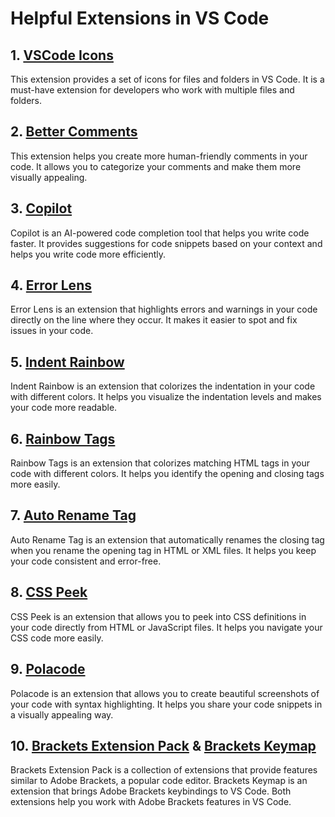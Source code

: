 # Helpful Extensions in VS Code

## 1. [VSCode Icons](https://marketplace.visualstudio.com/items?itemName=vscode-icons-team.vscode-icons)

This extension provides a set of icons for files and folders in VS Code. It is a must-have extension for developers who work with multiple files and folders.

## 2. [Better Comments](https://marketplace.visualstudio.com/items?itemName=aaron-bond.better-comments)

This extension helps you create more human-friendly comments in your code. It allows you to categorize your comments and make them more visually appealing.

## 3. [Copilot](https://marketplace.visualstudio.com/items?itemName=GitHub.copilot)

Copilot is an AI-powered code completion tool that helps you write code faster. It provides suggestions for code snippets based on your context and helps you write code more efficiently.

## 4. [Error Lens](https://marketplace.visualstudio.com/items?itemName=usernamehw.errorlens)

Error Lens is an extension that highlights errors and warnings in your code directly on the line where they occur. It makes it easier to spot and fix issues in your code.

## 5. [Indent Rainbow](https://marketplace.visualstudio.com/items?itemName=oderwat.indent-rainbow)

Indent Rainbow is an extension that colorizes the indentation in your code with different colors. It helps you visualize the indentation levels and makes your code more readable.

## 6. [Rainbow Tags](https://marketplace.visualstudio.com/items?itemName=bierner.rainbow-tags)

Rainbow Tags is an extension that colorizes matching HTML tags in your code with different colors. It helps you identify the opening and closing tags more easily.

## 7. [Auto Rename Tag](https://marketplace.visualstudio.com/items?itemName=formulahendry.auto-rename-tag)

Auto Rename Tag is an extension that automatically renames the closing tag when you rename the opening tag in HTML or XML files. It helps you keep your code consistent and error-free.

## 8. [CSS Peek](https://marketplace.visualstudio.com/items?itemName=pranaygp.vscode-css-peek)

CSS Peek is an extension that allows you to peek into CSS definitions in your code directly from HTML or JavaScript files. It helps you navigate your CSS code more easily.

## 9. [Polacode](https://marketplace.visualstudio.com/items?itemName=pnp.polacode)

Polacode is an extension that allows you to create beautiful screenshots of your code with syntax highlighting. It helps you share your code snippets in a visually appealing way.

## 10. [Brackets Extension Pack](https://marketplace.visualstudio.com/items?itemName=brackets.brackets-extension-pack) & [Brackets Keymap](https://marketplace.visualstudio.com/items?itemName=chrisdias.vscode-brackets-keymap)

Brackets Extension Pack is a collection of extensions that provide features similar to Adobe Brackets, a popular code editor. Brackets Keymap is an extension that brings Adobe Brackets keybindings to VS Code. Both extensions help you work with Adobe Brackets features in VS Code.
